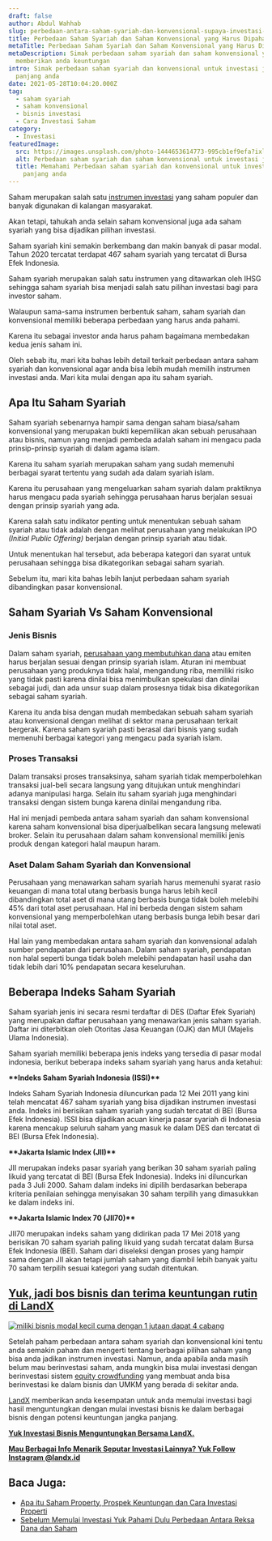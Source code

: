 ```yaml
---
draft: false
author: Abdul Wahhab
slug: perbedaan-antara-saham-syariah-dan-konvensional-supaya-investasi-anda-menjadi-lebih-mudah
title: Perbedaan Saham Syariah dan Saham Konvensional yang Harus Dipahami
metaTitle: Perbedaan Saham Syariah dan Saham Konvensional yang Harus Dipahami
metaDescription: Simak perbedaan saham syariah dan saham konvensional yang bisa
  memberikan anda keuntungan
intro: Simak perbedaan saham syariah dan konvensional untuk investasi jangka
  panjang anda
date: 2021-05-28T10:04:20.000Z
tag:
  - saham syariah
  - saham konvensional
  - bisnis investasi
  - Cara Investasi Saham
category:
  - Investasi
featuredImage:
  src: https://images.unsplash.com/photo-1444653614773-995cb1ef9efa?ixlib=rb-1.2.1&ixid=MnwxMjA3fDB8MHxwaG90by1wYWdlfHx8fGVufDB8fHx8&auto=format&fit=crop&w=876&q=80
  alt: Perbedaan saham syariah dan saham konvensional untuk investasi jangka panjang
  title: Memahami Perbedaan saham syariah dan konvensional untuk investasi jangka
    panjang anda
---
```

Saham merupakan salah satu [instrumen investasi](https://landx.id/) yang saham populer dan banyak digunakan di kalangan masyarakat.

Akan tetapi, tahukah anda selain saham konvensional juga ada saham syariah yang bisa dijadikan pilihan investasi.

Saham syariah kini semakin berkembang dan makin banyak di pasar modal. Tahun 2020 tercatat terdapat 467 saham syariah yang tercatat di Bursa Efek Indonesia.

Saham syariah merupakan salah satu instrumen yang ditawarkan oleh IHSG sehingga saham syariah bisa menjadi salah satu pilihan investasi bagi para investor saham.

Walaupun sama-sama instrumen berbentuk saham, saham syariah dan konvensional memiliki beberapa perbedaan yang harus anda pahami.

Karena itu sebagai investor anda harus paham bagaimana membedakan kedua jenis saham ini.

Oleh sebab itu, mari kita bahas lebih detail terkait perbedaan antara saham syariah dan konvensional agar anda bisa lebih mudah  memilih instrumen investasi anda. Mari kita mulai dengan apa itu saham syariah.

## Apa Itu Saham Syariah

Saham syariah sebenarnya hampir sama dengan saham biasa/saham konvensional yang merupakan bukti kepemilikan akan sebuah perusahaan atau bisnis, namun yang menjadi pembeda adalah saham ini mengacu pada prinsip-prinsip syariah di dalam agama islam.

Karena itu saham syariah merupakan saham yang sudah memenuhi berbagai syarat tertentu yang sudah ada dalam syariah islam.

Karena itu perusahaan yang mengeluarkan saham syariah dalam praktiknya harus mengacu pada syariah sehingga perusahaan harus berjalan sesuai dengan prinsip syariah yang ada.

Karena salah satu indikator penting untuk menentukan sebuah saham syariah atau tidak adalah dengan melihat perusahaan yang melakukan IPO *(Initial Public Offering)* berjalan dengan prinsip syariah atau tidak.

Untuk menentukan hal tersebut, ada beberapa kategori dan syarat untuk perusahaan sehingga bisa dikategorikan sebagai saham syariah.

Sebelum itu,  mari kita bahas lebih lanjut perbedaan saham syariah dibandingkan pasar konvensional.

## Saham Syariah Vs Saham Konvensional

### Jenis Bisnis

Dalam saham syariah, [perusahaan yang membutuhkan dana](https://landx.id/) atau emiten harus berjalan sesuai dengan prinsip syariah islam. Aturan ini membuat perusahaan yang produknya tidak halal, mengandung riba, memiliki risiko yang tidak pasti karena dinilai bisa menimbulkan spekulasi dan dinilai sebagai judi, dan ada unsur suap dalam prosesnya tidak bisa dikategorikan sebagai saham syariah.

Karena itu anda bisa dengan mudah membedakan sebuah saham syariah atau konvensional dengan melihat di sektor mana perusahaan terkait bergerak. Karena saham syariah pasti berasal dari bisnis yang sudah memenuhi berbagai kategori yang mengacu pada syariah islam.

### Proses Transaksi

Dalam transaksi proses transaksinya, saham syariah tidak memperbolehkan transaksi jual-beli secara langsung yang ditujukan untuk menghindari adanya manipulasi harga. Selain itu saham syariah juga menghindari transaksi dengan sistem bunga karena dinilai mengandung riba.

Hal ini menjadi pembeda antara saham syariah dan saham konvensional karena saham konvensional bisa diperjualbelikan secara langsung melewati broker. Selain itu perusahaan dalam saham konvensional memiliki jenis produk dengan kategori halal maupun haram.

### Aset Dalam Saham Syariah dan Konvensional

Perusahaan yang menawarkan saham syariah harus memenuhi syarat rasio keuangan di mana total utang berbasis bunga harus lebih kecil dibandingkan total aset di mana utang berbasis bunga tidak boleh melebihi 45% dari total aset perusahaan. Hal ini berbeda dengan sistem saham konvensional yang memperbolehkan utang berbasis bunga lebih besar dari nilai total aset.

Hal lain yang membedakan antara saham syariah dan konvensional adalah sumber pendapatan dari perusahaan. Dalam saham syariah, pendapatan non halal seperti bunga tidak boleh melebihi pendapatan hasil usaha dan tidak lebih dari 10% pendapatan secara keseluruhan.

## Beberapa Indeks Saham Syariah

Saham syariah jenis ini secara resmi terdaftar di DES (Daftar Efek Syariah) yang merupakan daftar perusahaan yang menawarkan jenis saham syariah. Daftar ini diterbitkan oleh Otoritas Jasa Keuangan (OJK) dan MUI (Majelis Ulama Indonesia).

Saham syariah memiliki beberapa jenis indeks yang tersedia di pasar modal indonesia, berikut beberapa indeks saham syariah yang harus anda ketahui:

**\*\***Indeks Saham Syariah Indonesia (ISSI)**\*\***

Indeks Saham Syariah Indonesia diluncurkan pada 12 Mei 2011 yang kini telah mencatat 467 saham syariah yang bisa dijadikan instrumen investasi anda. Indeks ini berisikan saham syariah yang sudah tercatat di BEI (Bursa Efek Indonesia). ISSI bisa dijadikan acuan kinerja pasar syariah di Indonesia karena mencakup seluruh saham yang masuk ke dalam DES dan tercatat di BEI (Bursa Efek Indonesia).

 **\*\***Jakarta Islamic Index (JII)**\*\***

JII merupakan indeks pasar syariah yang berikan 30 saham syariah paling likuid yang tercatat di BEI (Bursa Efek Indonesia). Indeks ini diluncurkan pada 3 Juli 2000. Saham dalam indeks ini dipilih berdasarkan beberapa kriteria penilaian sehingga menyisakan 30 saham terpilih yang dimasukkan ke dalam indeks ini.

 **\*\***Jakarta Islamic Index 70 (JII70)**\*\***

JII70 merupakan indeks saham yang didirikan pada 17 Mei 2018 yang berisikan 70 saham syariah paling likuid yang sudah tercatat dalam Bursa Efek Indonesia (BEI). Saham dari diseleksi dengan proses yang hampir sama dengan JII akan tetapi jumlah saham yang diambil lebih banyak yaitu 70 saham terpilih sesuai kategori yang sudah ditentukan.

## [Yuk, jadi bos bisnis dan terima keuntungan rutin di LandX](https://landx.id/project/?utm_source=Blog&utm_medium=organic+keyword&utm_campaign=blog&utm_id=Blog)

[![miliki bisnis modal kecil cuma dengan 1 jutaan dapat 4 cabang ](https://accountgram-production.sfo2.cdn.digitaloceanspaces.com/landx_ghost/2021/11/jadi-owner-bisnis-hanya-1-jutaan-dengan-cuan-yang-sangat-menjanjikan.png)](https://landx.id/project/?utm_source=Blog&utm_medium=organic+keyword&utm_campaign=blog&utm_id=Blog)

Setelah paham perbedaan antara saham syariah dan konvensional kini tentu anda semakin paham dan mengerti tentang berbagai pilihan saham yang bisa anda jadikan instrumen investasi. Namun, anda apabila anda masih belum mau berinvestasi saham, anda mungkin bisa mulai investasi dengan berinvestasi sistem [equity crowdfunding](https://landx.id/project/?utm_source=Blog&utm_medium=organic+keyword&utm_campaign=blog&utm_id=Blog) yang membuat anda bisa berinvestasi ke dalam bisnis dan UMKM yang berada di sekitar anda.

[LandX](https://landx.id/project/?utm_source=Blog&utm_medium=organic+keyword&utm_campaign=blog&utm_id=Blog) memberikan anda kesempatan untuk anda memulai investasi bagi hasil menguntungkan dengan mulai investasi bisnis ke dalam berbagai bisnis dengan potensi keuntungan jangka panjang.

**[Yuk Investasi Bisnis Menguntungkan Bersama LandX.](https://landx.id/)**

**[Mau Berbagai Info Menarik Seputar Investasi Lainnya? Yuk Follow Instagram @landx.id](https://instagram.com/landx.id?utm_medium=copy_link)**

## Baca Juga:

* [Apa itu Saham Property, Prospek Keuntungan dan Cara Investasi Properti](https://landx.id/blog/apa-itu-saham-property-prospek-keuntungan-dan-cara-investasi-properti/)
* [Sebelum Memulai Investasi Yuk Pahami Dulu Perbedaan Antara Reksa Dana dan Saham](https://landx.id/blog/sebelum-memulai-investasi-yuk-pahami-dulu-perbedaan-antara-reksa-dana-dan-saham/)